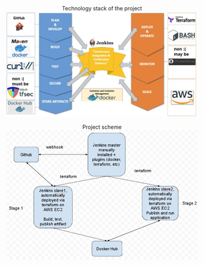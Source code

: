 <center>Technology stack of the project</center>
<img src="https://github.com/6rey/java-simple-app/blob/master/img/tech-stack.jpg" alt="Technology stack" /
<p></p>
<center>Project scheme</center>
<img src="https://github.com/6rey/java-simple-app/blob/master/img/project-scheme.jpg" alt="Technology stack" /
<p></p>
<p></p>

